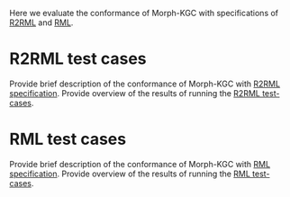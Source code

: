 Here we evaluate the conformance of Morph-KGC with specifications of [R2RML](https://www.w3.org/TR/r2rml/) and [RML](https://rml.io/specs/rml/).

# R2RML test cases

Provide brief description of the conformance of Morph-KGC with [R2RML specification](https://www.w3.org/TR/r2rml/). Provide overview of the results of running the [R2RML test-cases](https://www.w3.org/2001/sw/rdb2rdf/test-cases/).

# RML test cases

Provide brief description of the conformance of Morph-KGC with [RML specification](https://rml.io/specs/rml/). Provide overview of the results of running the [RML test-cases](https://rml.io/test-cases/).
